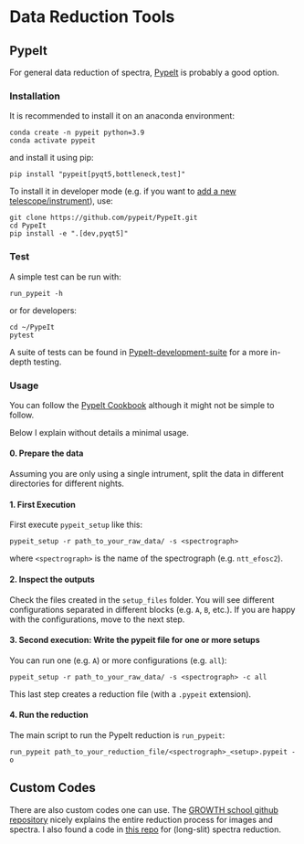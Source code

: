 # Data Reduction Tools


## PypeIt

For general data reduction of spectra, [PypeIt](https://pypeit.readthedocs.io/en/release/index.html) is probably a good option.

### Installation

It is recommended to install it on an anaconda environment:

```code
conda create -n pypeit python=3.9
conda activate pypeit
```

and install it using pip:

```code
pip install "pypeit[pyqt5,bottleneck,test]"
```

To install it in developer mode (e.g. if you want to [add a new telescope/instrument](https://pypeit.readthedocs.io/en/release/new_spectrograph.html)), use:

```code
git clone https://github.com/pypeit/PypeIt.git
cd PypeIt
pip install -e ".[dev,pyqt5]"
```

### Test

A simple test can be run with:

```code
run_pypeit -h
```

or for developers:

```code
cd ~/PypeIt
pytest
```

A suite of tests can be found in [PypeIt-development-suite](https://github.com/pypeit/PypeIt-development-suite) for a more in-depth testing.

### Usage

You can follow the [PypeIt Cookbook](https://pypeit.readthedocs.io/en/release/cookbook.html) although it might not be simple to follow.

Below I explain without details a minimal usage.

#### 0. Prepare the data

Assuming you are only using a single intrument, split the data in different directories for different nights.

#### 1. First Execution

First execute `pypeit_setup` like this:

```code
pypeit_setup -r path_to_your_raw_data/ -s <spectrograph>
```

where `<spectrograph>` is the name of the spectrograph (e.g. `ntt_efosc2`).

#### 2. Inspect the outputs

Check the files created in the `setup_files` folder. You will see different configurations separated in different blocks (e.g. `A`, `B`, etc.). If you are happy with the configurations, move to the next step.

#### 3. Second execution: Write the pypeit file for one or more setups 

You can run one (e.g. `A`) or more configurations (e.g. `all`):

```code
pypeit_setup -r path_to_your_raw_data/ -s <spectrograph> -c all
```

This last step creates a reduction file (with a `.pypeit` extension).

#### 4. Run the reduction

The main script to run the PypeIt reduction is `run_pypeit`:

```code
run_pypeit path_to_your_reduction_file/<spectrograph>_<setup>.pypeit -o
```

## Custom Codes

There are also custom codes one can use. The [GROWTH school github repository](https://github.com/growth-astro/growth-school-2020) nicely explains the entire reduction process for images and spectra. I also found a code in [this repo](https://github.com/aayush3009/INT-IDS-DataReduction) for (long-slit) spectra reduction.
